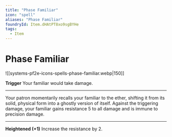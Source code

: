 ```yaml
---
title: "Phase Familiar"
icon: "spell"
aliases: "Phase Familiar"
foundryId: Item.dHAtPT8xo9sgBYHe
tags:
  - Item
---
```


# Phase Familiar
![[systems-pf2e-icons-spells-phase-familiar.webp|150]]

**Trigger** Your familiar would take damage.

* * *

Your patron momentarily recalls your familiar to the ether, shifting it from its solid, physical form into a ghostly version of itself. Against the triggering damage, your familiar gains resistance 5 to all damage and is immune to precision damage.

* * *

**Heightened (+1)** Increase the resistance by 2.
